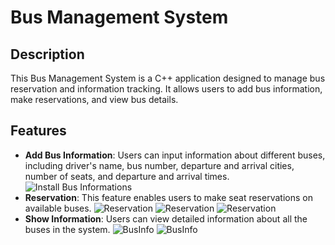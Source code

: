 # Bus Management System

## Description
This Bus Management System is a C++ application designed to manage bus reservation and information tracking. It allows users to add bus information, make reservations, and view bus details.

## Features
- **Add Bus Information**: Users can input information about different buses, including driver's name, bus number, departure and arrival cities, number of seats, and departure and arrival times.
  ![Install Bus Informations](https://github.com/ange-nguetsop/BusReservationSystem/blob/master/Images/AddBusInfo.png)
- **Reservation**: This feature enables users to make seat reservations on available buses.
  ![Reservation](https://github.com/ange-nguetsop/BusReservationSystem/blob/master/Images/Reservation1.png)
  ![Reservation](https://github.com/ange-nguetsop/BusReservationSystem/blob/master/Images/Reservation2.png)
  ![Reservation](https://github.com/ange-nguetsop/BusReservationSystem/blob/master/Images/Reservation3.png)
- **Show Information**: Users can view detailed information about all the buses in the system.
  ![BusInfo](https://github.com/ange-nguetsop/BusReservationSystem/blob/master/Images/ShowBusInfo.png)
  ![BusInfo](https://github.com/ange-nguetsop/BusReservationSystem/blob/master/Images/ShowEndBusInfo.png)
